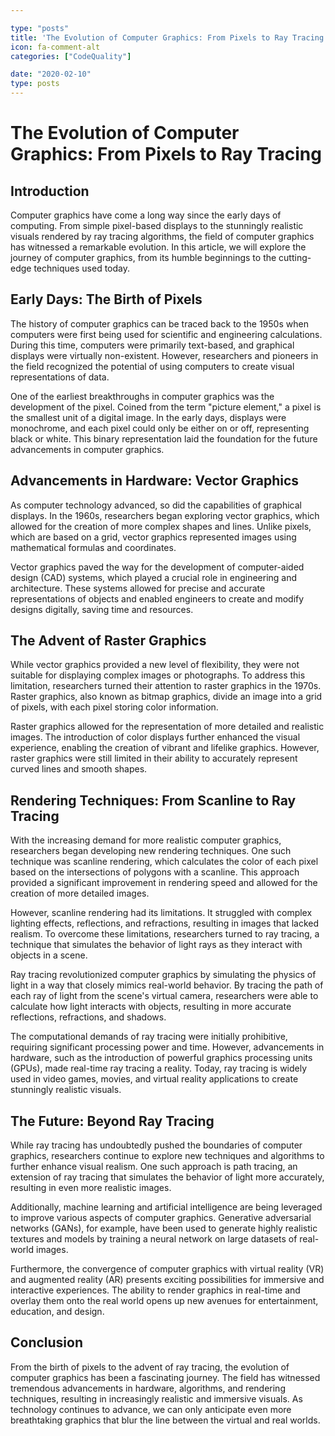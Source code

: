 ```yaml
---

type: "posts"
title: 'The Evolution of Computer Graphics: From Pixels to Ray Tracing'
icon: fa-comment-alt
categories: ["CodeQuality"]

date: "2020-02-10"
type: posts
---
```





# The Evolution of Computer Graphics: From Pixels to Ray Tracing

## Introduction

Computer graphics have come a long way since the early days of computing. From simple pixel-based displays to the stunningly realistic visuals rendered by ray tracing algorithms, the field of computer graphics has witnessed a remarkable evolution. In this article, we will explore the journey of computer graphics, from its humble beginnings to the cutting-edge techniques used today.

## Early Days: The Birth of Pixels

The history of computer graphics can be traced back to the 1950s when computers were first being used for scientific and engineering calculations. During this time, computers were primarily text-based, and graphical displays were virtually non-existent. However, researchers and pioneers in the field recognized the potential of using computers to create visual representations of data.

One of the earliest breakthroughs in computer graphics was the development of the pixel. Coined from the term "picture element," a pixel is the smallest unit of a digital image. In the early days, displays were monochrome, and each pixel could only be either on or off, representing black or white. This binary representation laid the foundation for the future advancements in computer graphics.

## Advancements in Hardware: Vector Graphics

As computer technology advanced, so did the capabilities of graphical displays. In the 1960s, researchers began exploring vector graphics, which allowed for the creation of more complex shapes and lines. Unlike pixels, which are based on a grid, vector graphics represented images using mathematical formulas and coordinates.

Vector graphics paved the way for the development of computer-aided design (CAD) systems, which played a crucial role in engineering and architecture. These systems allowed for precise and accurate representations of objects and enabled engineers to create and modify designs digitally, saving time and resources.

## The Advent of Raster Graphics

While vector graphics provided a new level of flexibility, they were not suitable for displaying complex images or photographs. To address this limitation, researchers turned their attention to raster graphics in the 1970s. Raster graphics, also known as bitmap graphics, divide an image into a grid of pixels, with each pixel storing color information.

Raster graphics allowed for the representation of more detailed and realistic images. The introduction of color displays further enhanced the visual experience, enabling the creation of vibrant and lifelike graphics. However, raster graphics were still limited in their ability to accurately represent curved lines and smooth shapes.

## Rendering Techniques: From Scanline to Ray Tracing

With the increasing demand for more realistic computer graphics, researchers began developing new rendering techniques. One such technique was scanline rendering, which calculates the color of each pixel based on the intersections of polygons with a scanline. This approach provided a significant improvement in rendering speed and allowed for the creation of more detailed images.

However, scanline rendering had its limitations. It struggled with complex lighting effects, reflections, and refractions, resulting in images that lacked realism. To overcome these limitations, researchers turned to ray tracing, a technique that simulates the behavior of light rays as they interact with objects in a scene.

Ray tracing revolutionized computer graphics by simulating the physics of light in a way that closely mimics real-world behavior. By tracing the path of each ray of light from the scene's virtual camera, researchers were able to calculate how light interacts with objects, resulting in more accurate reflections, refractions, and shadows.

The computational demands of ray tracing were initially prohibitive, requiring significant processing power and time. However, advancements in hardware, such as the introduction of powerful graphics processing units (GPUs), made real-time ray tracing a reality. Today, ray tracing is widely used in video games, movies, and virtual reality applications to create stunningly realistic visuals.

## The Future: Beyond Ray Tracing

While ray tracing has undoubtedly pushed the boundaries of computer graphics, researchers continue to explore new techniques and algorithms to further enhance visual realism. One such approach is path tracing, an extension of ray tracing that simulates the behavior of light more accurately, resulting in even more realistic images.

Additionally, machine learning and artificial intelligence are being leveraged to improve various aspects of computer graphics. Generative adversarial networks (GANs), for example, have been used to generate highly realistic textures and models by training a neural network on large datasets of real-world images.

Furthermore, the convergence of computer graphics with virtual reality (VR) and augmented reality (AR) presents exciting possibilities for immersive and interactive experiences. The ability to render graphics in real-time and overlay them onto the real world opens up new avenues for entertainment, education, and design.

## Conclusion

From the birth of pixels to the advent of ray tracing, the evolution of computer graphics has been a fascinating journey. The field has witnessed tremendous advancements in hardware, algorithms, and rendering techniques, resulting in increasingly realistic and immersive visuals. As technology continues to advance, we can only anticipate even more breathtaking graphics that blur the line between the virtual and real worlds.